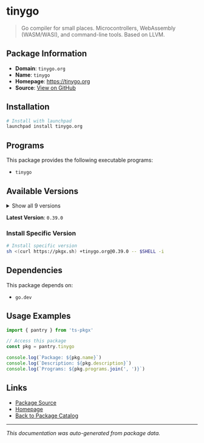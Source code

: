 # tinygo

> Go compiler for small places. Microcontrollers, WebAssembly (WASM/WASI), and command-line tools. Based on LLVM.

## Package Information

- **Domain**: `tinygo.org`
- **Name**: `tinygo`
- **Homepage**: https://tinygo.org
- **Source**: [View on GitHub](https://github.com/pkgxdev/pantry/tree/main/projects/tinygo.org/package.yml)

## Installation

```bash
# Install with launchpad
launchpad install tinygo.org
```

## Programs

This package provides the following executable programs:

- `tinygo`

## Available Versions

<details>
<summary>Show all 9 versions</summary>

- `0.39.0`, `0.38.0`, `0.37.0`, `0.36.0`, `0.35.0`
- `0.34.0`, `0.33.0`, `0.32.0`, `0.31.2`

</details>

**Latest Version**: `0.39.0`

### Install Specific Version

```bash
# Install specific version
sh <(curl https://pkgx.sh) +tinygo.org@0.39.0 -- $SHELL -i
```

## Dependencies

This package depends on:

- `go.dev`

## Usage Examples

```typescript
import { pantry } from 'ts-pkgx'

// Access this package
const pkg = pantry.tinygo

console.log(`Package: ${pkg.name}`)
console.log(`Description: ${pkg.description}`)
console.log(`Programs: ${pkg.programs.join(', ')}`)
```

## Links

- [Package Source](https://github.com/pkgxdev/pantry/tree/main/projects/tinygo.org/package.yml)
- [Homepage](https://tinygo.org)
- [Back to Package Catalog](../../package-catalog.md)

---

*This documentation was auto-generated from package data.*

